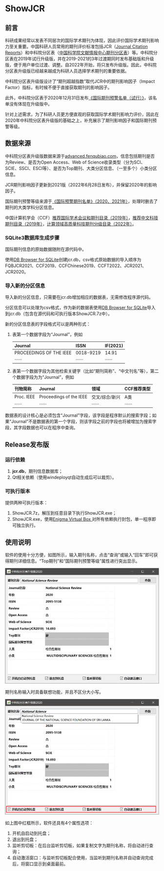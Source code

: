 # ShowJCR

## 前言

科研成果经常以发表不同层次的国际学术期刊为体现，因此评价国际学术期刊影响力至关重要。中国科研人员常用的期刊评价标准包括JCR（[Journal Citation Reports](https://jcr.clarivate.com/)）和中科院分区表（[中国科学院文献情报中心期刊分区表](http://www.fenqubiao.com/)）等。中科院分区表在2019年试行升级版，并在2019-2021的3年过渡期同时发布基础版和升级版，便于用户单位过渡、调整。自2022年开始，将只发布升级版。因此，中科院分区表升级版已经越来越成为科研人员选择学术期刊的重要依据。

中科院分区表升级版设计了“期刊超越指数”取代JCR中的期刊影响因子（Impact Factor）指标，有时候不便于直接获取期刊的影响因子。

此外，中科院分区表于2020年12月31日发布[《国际期刊预警名单（试行）》](https://mp.weixin.qq.com/s/xbyJFtR2lezv6CyRrkxsdA)，该名单没有体现在升级版中。

针对上述需求，为了科研人员更方便直观的获取国际学术期刊影响力评价，因此在2020年中科院分区表升级版的基础之上，补充展示了期刊影响因子和国际期刊预警等级。

## 数据来源

中科院分区表升级版数据来源于[advanced.fenqubiao.com](http://advanced.fenqubiao.com)，信息包括期刊是否为Review、是否为Open Access、Web of Science收录类型（分为SCI、SCIE、SSCI、ESCI等）、是否为Top期刊、大类分区信息、（一至多个）小类分区信息。

JCR期刊影响因子更新到2021版（2022年6月28日发布），并保留2020年的影响因子。

国际期刊预警等级来源于[《国际预警期刊名单》（2020、2021年）](https://earlywarning.fenqubiao.com/)，处理时删去了期刊的大类学科分区信息。

中国计算机学会（CCF）[推荐国际学术会议和期刊目录（2019年）](https://www.ccf.org.cn/Academic_Evaluation/By_category/)，[推荐中文科技期刊目录（2019年）](https://www.ccf.org.cn/ccftjgjxskwml/)，[计算领域高质量科技期刊分级目录（2022年）](https://www.ccf.org.cn/ccftjgjxskwml/)。

### SQLite3数据库生成步骤

国际期刊信息的原始数据随附在源代码中。

使用[DB Browser for SQLite](https://sqlitebrowser.org/)创建jcr.db，csv格式原始数据的导入顺序为FQBJCR2021、CCF2019、CCFChinese2019、CCFT2022、JCR2021、JCR2020。

### 导入新的分区信息

导入新的分区信息，只需要在jcr.db增加相应的数据表，无需修改程序源代码。

分区信息可以处理为csv格式，作为新的数据表使用[DB Browser for SQLite](https://sqlitebrowser.org/)导入到jcr.db（包含在源代码和可执行版本ShowJCR.7z中）。

新的分区信息表的字段格式可以是两种形式：

1. 表第一个数据字段为“Journal”，例如

   | Journal                  | ISSN      | IF(2021) |
   | ------------------------ | --------- | -------- |
   | PROCEEDINGS OF THE  IEEE | 0018-9219 | 14.91    |
   | ······                   | ······    | ······   |

2. 表第一个数据字段为其他检索关键字（比如“期刊简称”、“中文刊名”等），第二个数据字段为为“Journal”，例如

   | 刊物简称   | Journal                 | 领域           | CCF推荐类型 |
   | ---------- | ----------------------- | -------------- | ----------- |
   | Proc. IEEE | Proceedings of the IEEE | 交叉/综合/新兴 | A类         |
   | ······     | ······                  | ······         | ······      |

数据表的设计核心是必须包含“Journal”字段，该字段是程序默认的搜索字段；如果“Journal”不是数据表的第一个字段，则该字段之前的字段也将被增加为搜索字段，其字段数据也可以在程序中查询。

## Release发布版

### 运行依赖

1. **jcr.db**，期刊信息数据库；
2. Qt相关依赖（使用windeployqt自动生成后可以裁剪）。

### 可执行版本

提供两种可执行版本：

1. ShowJCR.7z，解压到任意目录下执行ShowJCR.exe；
2. ShowJCR.exe，使用[Enigma Virtual Box ](http://www.enigmaprotector.com/)对所有依赖执行封包，单一程序即可独立执行。

## 使用说明

软件的使用十分方便，如图所示，输入期刊名称，点击“查询”或输入“回车”即可获得期刊详细信息。“Top期刊”和“国际期刊预警等级”属性进行突出显示。

![image-20210109135105489](README.assets/image-20210109135105489.png)

期刊名称输入时具备联想功能，并且不区分大小写。

![image-20210109140159082](README.assets/image-20210109140159082.png)

如上图中红框所示，软件还具有4个属性选项：

1. 开机自启动到托盘；
2. 退出到托盘；
3. 监听剪切板：在后台监听剪切板，如果复制文字为期刊名称，将自动进行查询；
4. 自动激活窗口：与监听剪切板配合使用，当监听到期刊名称并自动查询完成后，将窗口显示到桌面最前。

